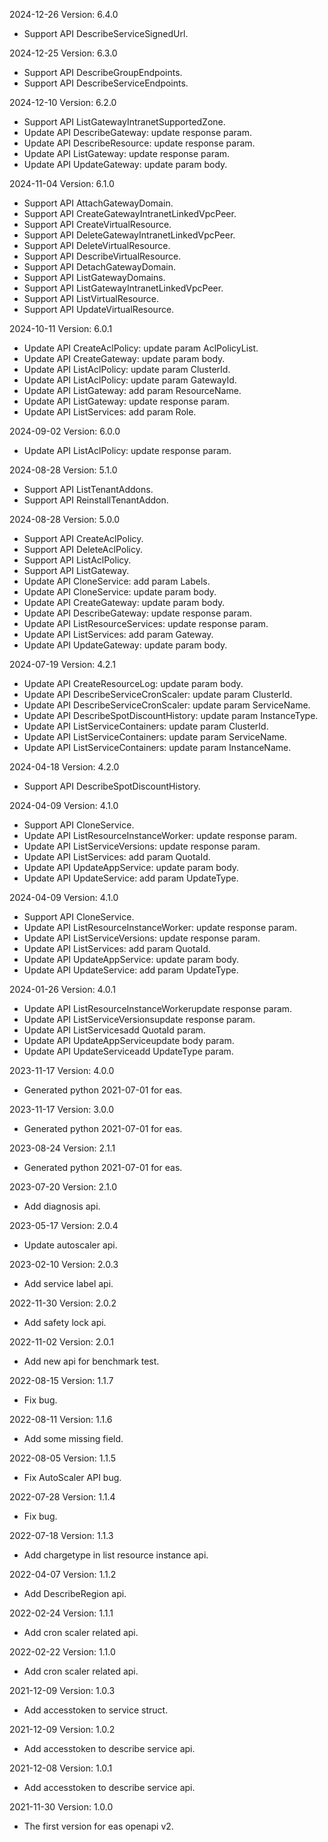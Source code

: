 2024-12-26 Version: 6.4.0
- Support API DescribeServiceSignedUrl.


2024-12-25 Version: 6.3.0
- Support API DescribeGroupEndpoints.
- Support API DescribeServiceEndpoints.


2024-12-10 Version: 6.2.0
- Support API ListGatewayIntranetSupportedZone.
- Update API DescribeGateway: update response param.
- Update API DescribeResource: update response param.
- Update API ListGateway: update response param.
- Update API UpdateGateway: update param body.


2024-11-04 Version: 6.1.0
- Support API AttachGatewayDomain.
- Support API CreateGatewayIntranetLinkedVpcPeer.
- Support API CreateVirtualResource.
- Support API DeleteGatewayIntranetLinkedVpcPeer.
- Support API DeleteVirtualResource.
- Support API DescribeVirtualResource.
- Support API DetachGatewayDomain.
- Support API ListGatewayDomains.
- Support API ListGatewayIntranetLinkedVpcPeer.
- Support API ListVirtualResource.
- Support API UpdateVirtualResource.


2024-10-11 Version: 6.0.1
- Update API CreateAclPolicy: update param AclPolicyList.
- Update API CreateGateway: update param body.
- Update API ListAclPolicy: update param ClusterId.
- Update API ListAclPolicy: update param GatewayId.
- Update API ListGateway: add param ResourceName.
- Update API ListGateway: update response param.
- Update API ListServices: add param Role.


2024-09-02 Version: 6.0.0
- Update API ListAclPolicy: update response param.


2024-08-28 Version: 5.1.0
- Support API ListTenantAddons.
- Support API ReinstallTenantAddon.


2024-08-28 Version: 5.0.0
- Support API CreateAclPolicy.
- Support API DeleteAclPolicy.
- Support API ListAclPolicy.
- Support API ListGateway.
- Update API CloneService: add param Labels.
- Update API CloneService: update param body.
- Update API CreateGateway: update param body.
- Update API DescribeGateway: update response param.
- Update API ListResourceServices: update response param.
- Update API ListServices: add param Gateway.
- Update API UpdateGateway: update param body.


2024-07-19 Version: 4.2.1
- Update API CreateResourceLog: update param body.
- Update API DescribeServiceCronScaler: update param ClusterId.
- Update API DescribeServiceCronScaler: update param ServiceName.
- Update API DescribeSpotDiscountHistory: update param InstanceType.
- Update API ListServiceContainers: update param ClusterId.
- Update API ListServiceContainers: update param ServiceName.
- Update API ListServiceContainers: update param InstanceName.


2024-04-18 Version: 4.2.0
- Support API DescribeSpotDiscountHistory.


2024-04-09 Version: 4.1.0
- Support API CloneService.
- Update API ListResourceInstanceWorker: update response param.
- Update API ListServiceVersions: update response param.
- Update API ListServices: add param QuotaId.
- Update API UpdateAppService: update param body.
- Update API UpdateService: add param UpdateType.


2024-04-09 Version: 4.1.0
- Support API CloneService.
- Update API ListResourceInstanceWorker: update response param.
- Update API ListServiceVersions: update response param.
- Update API ListServices: add param QuotaId.
- Update API UpdateAppService: update param body.
- Update API UpdateService: add param UpdateType.


2024-01-26 Version: 4.0.1
- Update API ListResourceInstanceWorkerupdate response param.
- Update API ListServiceVersionsupdate response param.
- Update API ListServicesadd QuotaId param.
- Update API UpdateAppServiceupdate body param.
- Update API UpdateServiceadd UpdateType param.


2023-11-17 Version: 4.0.0
- Generated python 2021-07-01 for eas.

2023-11-17 Version: 3.0.0
- Generated python 2021-07-01 for eas.

2023-08-24 Version: 2.1.1
- Generated python 2021-07-01 for eas.

2023-07-20 Version: 2.1.0
- Add diagnosis api.

2023-05-17 Version: 2.0.4
- Update autoscaler api.

2023-02-10 Version: 2.0.3
- Add service label api.

2022-11-30 Version: 2.0.2
- Add safety lock api.

2022-11-02 Version: 2.0.1
- Add new api for benchmark test.

2022-08-15 Version: 1.1.7
- Fix bug.

2022-08-11 Version: 1.1.6
- Add some missing field.

2022-08-05 Version: 1.1.5
- Fix AutoScaler API bug.

2022-07-28 Version: 1.1.4
- Fix bug.

2022-07-18 Version: 1.1.3
- Add chargetype in list resource instance api.

2022-04-07 Version: 1.1.2
- Add DescribeRegion api.

2022-02-24 Version: 1.1.1
- Add cron scaler related api.

2022-02-22 Version: 1.1.0
- Add cron scaler related api.

2021-12-09 Version: 1.0.3
- Add accesstoken to service struct.

2021-12-09 Version: 1.0.2
- Add accesstoken to describe service api.

2021-12-08 Version: 1.0.1
- Add accesstoken to describe service api.

2021-11-30 Version: 1.0.0
- The first version for eas openapi v2.

